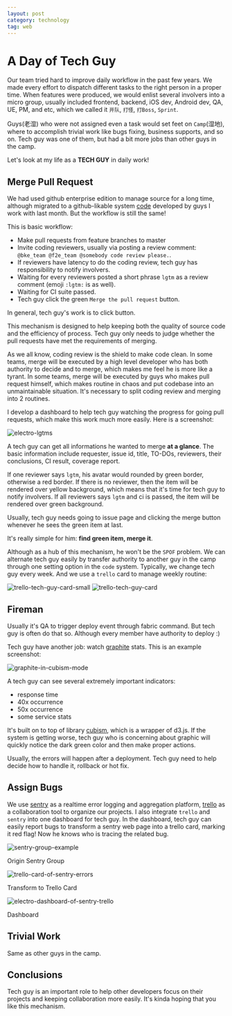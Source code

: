 ```yaml
---
layout: post
category: technology
tag: web
---
```


# A Day of Tech Guy

Our team tried hard to improve daily workflow in the past few years.
We made every effort to dispatch different tasks to the right person
in a proper time. When features were produced, we would enlist
several involvers into a micro group, usually included frontend,
backend, iOS dev, Android dev, QA, UE, PM, and etc, which we called
it `开队`, `打怪`, `打Boss`, `Sprint`.

Guys(老湿) who were not assigned even a task would set feet
on `Camp`(湿地), where to accomplish trivial work like bugs fixing,
business supports, and so on. Tech guy was one of them, but had
a bit more jobs than other guys in the camp.

Let's look at my life as a **TECH GUY** in daily work!

## Merge Pull Request

We had used github enterprise edition to manage source for
a long time, although migrated to a github-likable system
[code] developed by guys I work with last month. But the
workflow is still the same!

This is basic workflow:

* Make pull requests from feature branches to master
* Invite coding reviewers, usually via posting a review comment:
  `@bke_team @f2e_team @somebody code review please.`.
* If reviewers have latency to do the coding review, tech guy
  has responsibility to notify involvers.
* Waiting for every reviewers posted a short phrase `lgtm` as
  a review comment (emoji `:lgtm:` is as well).
* Waiting for CI suite passed.
* Tech guy click the green `Merge the pull request` button.

In general, tech guy's work is to click button.

This mechanism is designed to help keeping both the quality of
source code and the efficiency of process. Tech guy only
needs to judge whether the pull requests have met the requirements
of merging.

As we all know, coding review is the shield to make code clean.
In some teams, merge will be executed by a high level developer
who has both authority to decide and to merge,  which makes me feel
he is more like a tyrant. In some teams, merge will be executed by
guys who makes pull request himself, which makes routine in chaos
and put codebase into an unmaintainable situation. It's necessary
to split coding review and merging into 2 routines.

I develop a dashboard to help tech guy watching the progress
for going pull requests, which make this work much more easily.
Here is a screenshot:

![electro-lgtms](/images/2014/electro-lgtms.png)

A tech guy can get all informations he wanted to merge **at a glance**.
The basic information include requester, issue id, title, TO-DOs,
reviewers, their conclusions, CI result, coverage report.

If one reviewer says `lgtm`, his avatar would rounded by green border,
otherwise a red border.
If there is no reviewer, then the item will be rendered over yellow
background, which means that it's time for tech guy to
notify involvers.
If all reviewers says `lgtm` and ci is passed, the item will be
rendered over green background.

Usually, tech guy needs going to issue page and
clicking the merge button whenever he sees the green item at last.

It's really simple for him: **find green item, merge it**.

Although as a hub of this mechanism, he won't be the `SPOF` problem.
We can alternate tech guy easily by transfer authority to another guy in
the camp through one setting option in the `code` system.
Typically, we change tech guy every week.
And we use a `trello` card to manage weekly routine:

![trello-tech-guy-card-small](/images/2014/trello-tech-guy-card-small.png)
![trello-tech-guy-card](/images/2014/trello-tech-guy-card.png)

## Fireman

Usually it's QA to trigger deploy event through fabric command.
But tech guy is often do that so. Although every member have authority
to deploy :)

Tech guy have another job: watch [graphite] stats.
This is an example screenshot:

![graphite-in-cubism-mode](/images/2014/graphite-in-cubism-mode.png)

A tech guy can see several extremely important indicators:

* response time
* 40x occurrence
* 50x occurrence
* some service stats

It's built on to top of library [cubism], which is a
wrapper of d3.js.
If the system is getting worse,  tech guy who is
concerning about graphic will quickly notice the dark green
color and then make proper actions.

Usually, the errors will happen after a deployment. Tech guy need
to help decide how to handle it, rollback or hot fix.

## Assign Bugs

We use [sentry] as a realtime error logging and aggregation
platform, [trello] as a collaboration tool to organize our
projects.
I also integrate `trello` and `sentry` into one dashboard for tech guy.
In the dashboard, tech guy can easily report bugs to transform a sentry
web page into a trello card, marking it red flag! Now he knows
who is tracing the related bug.

![sentry-group-example](/images/2014/sentry-group-example.png)

Origin Sentry Group

![trello-card-of-sentry-errors](/images/2014/trello-card-of-sentry-errors.png)

Transform to Trello Card

![electro-dashboard-of-sentry-trello](/images/2014/electro-dashboard-of-sentry-trello.png)

Dashboard

## Trivial Work

Same as other guys in the camp.

## Conclusions

Tech guy is an important role to help other developers focus on
their projects and keeping collaboration more easily.
It's kinda hoping that you like this mechanism.


[code]: https://github.com/douban/code
[graphite]: http://graphite.wikidot.com/
[cubism]: https://github.com/square/cubism
[sentry]: https://github.com/getsentry/sentry
[trello]: http://trello.com/
